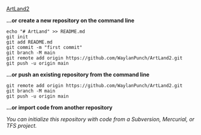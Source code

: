 [ArtLand2](https://github.com/WaylanPunch/ArtLand2.git)

**…or create a new repository on the command line**

```
echo "# ArtLand" >> README.md
git init
git add README.md
git commit -m "first commit"
git branch -M main
git remote add origin https://github.com/WaylanPunch/ArtLand2.git
git push -u origin main

```   

**…or push an existing repository from the command line**

```
git remote add origin https://github.com/WaylanPunch/ArtLand2.git
git branch -M main
git push -u origin main

```

**…or import code from another repository**

_You can initialize this repository with code from a Subversion, Mercurial, or TFS project._

